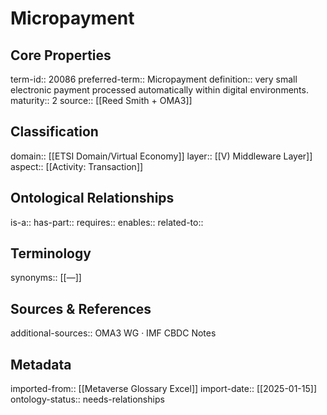 # Micropayment

## Core Properties
term-id:: 20086
preferred-term:: Micropayment
definition:: very small electronic payment processed automatically within digital environments.
maturity:: 2
source:: [[Reed Smith + OMA3]]

## Classification
domain:: [[ETSI Domain/Virtual Economy]]
layer:: [[V) Middleware Layer]]
aspect:: [[Activity: Transaction]]

## Ontological Relationships
is-a:: 
has-part:: 
requires:: 
enables:: 
related-to:: 

## Terminology
synonyms:: [[—]]

## Sources & References
additional-sources:: OMA3 WG · IMF CBDC Notes

## Metadata
imported-from:: [[Metaverse Glossary Excel]]
import-date:: [[2025-01-15]]
ontology-status:: needs-relationships